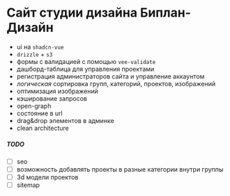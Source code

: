 # Сайт студии дизайна Биплан-Дизайн

- ui на `shadcn-vue`
- `drizzle` + `s3`
- формы с валидацией с помощью `vee-validate`
- дашборд-таблица для управления проектами
- регистрация администраторов сайта и управление аккаунтом
- *логическая* сортировка групп, категорий, проектов, изображений
- оптимизация изображений
- кэширование запросов
- open-graph
- состояние в url
- drag&drop элементов в админке
- clean architecture

##### TODO

- [ ] seo
- [ ] возможность добавлять проекты в разные категории внутри группы
- [ ] 3d модели проектов
- [ ] sitemap
